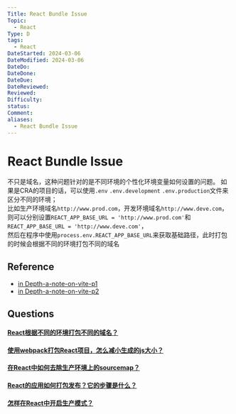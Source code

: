 ```yaml
---
Title: React Bundle Issue
Topic:
  - React
Type: D
tags:
  - React
DateStarted: 2024-03-06
DateModified: 2024-03-06
DateDo: 
DateDone: 
DateDue: 
DateReviewed: 
Reviewed: 
Difficulty: 
status: 
Comment: 
aliases:
  - React Bundle Issue
---
```

# React Bundle Issue
不只是域名，这种问题针对的是不同环境的个性化环境变量如何设置的问题。
如果是CRA的项目的话，可以使用`.env` `.env.development` `.env.production`文件来区分不同的环境；  
比如生产环境域名`http://www.prod.com`，开发环境域名`http://www.deve.com`，  
则可以分别设置`REACT_APP_BASE_URL = 'http://www.prod.com'`和`REACT_APP_BASE_URL = 'http://www.deve.com'`，  
然后在程序中使用`process.env.REACT_APP_BASE_URL`来获取基础路径，此时打包的时候会根据不同的环境打包不同的域名
## Reference
- [in Depth-a-note-on-vite-p1](https://angularindepth.com/posts/1318/a-note-on-vite-a-very-fast-dev-build-tool)
- [in Depth-a-note-on-vite-p2](https://angularindepth.com/posts/1327/a-note-on-vite-a-very-fast-dev-build-tool-ii)
## Questions
#### [React根据不同的环境打包不同的域名？](https://github.com/haizlin/fe-interview/issues/882)
#### [使用webpack打包React项目，怎么减小生成的js大小？](https://github.com/haizlin/fe-interview/issues/881)
#### [在React中如何去除生产环境上的sourcemap？](https://github.com/haizlin/fe-interview/issues/842)
#### [React的应用如何打包发布？它的步骤是什么？](https://github.com/haizlin/fe-interview/issues/827)
#### [怎样在React中开启生产模式？](https://github.com/haizlin/fe-interview/issues/793)



